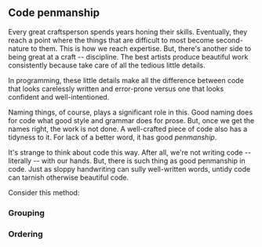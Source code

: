 ## Code penmanship

Every great craftsperson spends years honing their skills. Eventually, they reach a point where the things that are difficult to most become second-nature to them. This is how we reach expertise. But, there's another side to being great at a craft -- discipline. The best artists produce beautiful work consistently because take care of all the tedious little details.

In programming, these little details make all the difference between code that looks carelessly written and error-prone versus one that looks confident and well-intentioned.

Naming things, of course, plays a significant role in this. Good naming does for code what good style and grammar does for prose. But, once we get the names right, the work is not done. A well-crafted piece of code also has a tidyness to it. For lack of a better word, it has good _penmanship_. 

It's strange to think about code this way. After all, we're not writing code -- literally -- with our hands. But, there is such thing as good penmanship in code. Just as sloppy handwriting can sully well-written words, untidy code can tarnish otherwise beautiful code.

Consider this method:

### Grouping

### Ordering


